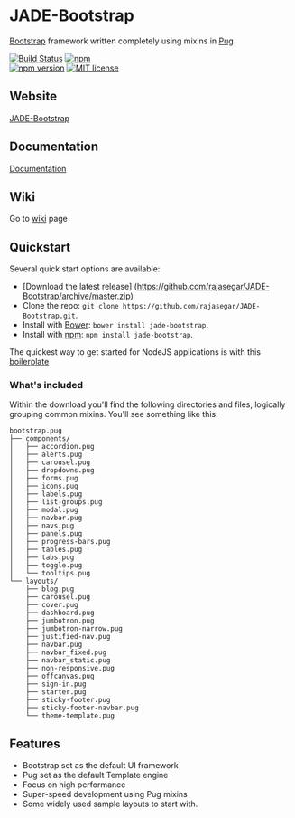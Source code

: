 # JADE-Bootstrap
[Bootstrap](http://getbootstrap.com) framework written completely using mixins in [Pug](http://pugjs.org)

[![Build Status](https://travis-ci.org/rajasegar/JADE-Bootstrap.svg?branch=master)](https://travis-ci.org/rajasegar/JADE-Bootstrap) 
[![npm](https://img.shields.io/npm/dm/jade-bootstrap.svg)](https://www.npmjs.com/package/jade-bootstrap)  
[![npm version](http://img.shields.io/npm/v/jade-bootstrap.svg?style=flat)](https://npmjs.org/package/jade-bootstrap "View this project on npm")
[![MIT license](http://img.shields.io/badge/license-MIT-brightgreen.svg)](http://opensource.org/licenses/MIT)

## Website
[JADE-Bootstrap](http://rajasegar.github.io/JADE-Bootstrap/) 

## Documentation
[Documentation](http://rajasegar.github.io/JADE-Bootstrap/) 

## Wiki
Go to [wiki](http://rajasegar.github.io/JADE-Bootstrap/) page

## Quickstart
  Several quick start options are available:
  * [Download the latest release] (https://github.com/rajasegar/JADE-Bootstrap/archive/master.zip)
  * Clone the repo: `git clone https://github.com/rajasegar/JADE-Bootstrap.git`.
  * Install with [Bower](http://bower.io/): `bower install jade-bootstrap`.
  * Install with [npm](https://www.npmjs.com/): `npm install jade-bootstrap`.

The quickest way to get started for NodeJS applications is with this [boilerplate](https://github.com/rajasegar/jadebootstrap-seed)

### What's included

Within the download you'll find the following directories and files, logically grouping common mixins. You'll see something like this:

```
bootstrap.pug
├── components/
│   ├── accordion.pug
│   ├── alerts.pug
│   ├── carousel.pug
│   ├── dropdowns.pug
│   ├── forms.pug
│   ├── icons.pug
│   ├── labels.pug
│   ├── list-groups.pug
│   ├── modal.pug
│   ├── navbar.pug
│   ├── navs.pug
│   ├── panels.pug
│   ├── progress-bars.pug
│   ├── tables.pug
│   ├── tabs.pug
│   ├── toggle.pug
│   └── tooltips.pug
└── layouts/
    ├── blog.pug
    ├── carousel.pug
    ├── cover.pug
    ├── dashboard.pug
    ├── jumbotron.pug
    ├── jumbotron-narrow.pug
    ├── justified-nav.pug
    ├── navbar.pug
    ├── navbar_fixed.pug
    ├── navbar_static.pug
    ├── non-responsive.pug
    ├── offcanvas.pug
    ├── sign-in.pug
    ├── starter.pug
    ├── sticky-footer.pug
    ├── sticky-footer-navbar.pug
    └── theme-template.pug

```
  
  
## Features

  * Bootstrap set as the default UI framework
  * Pug set as the default Template engine
  * Focus on high performance
  * Super-speed development using Pug mixins
  * Some widely used sample layouts to start with.
